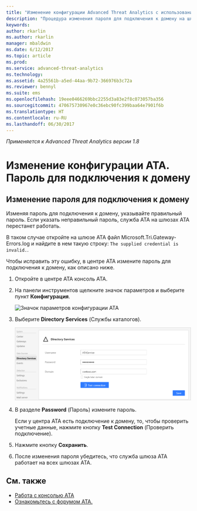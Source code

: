 ```yaml
---
title: "Изменение конфигурации Advanced Threat Analytics с использованием пароля для подключения к домену | Документация Майкрософт"
description: "Процедура изменения пароля для подключения к домену на шлюзе ATA."
keywords: 
author: rkarlin
ms.author: rkarlin
manager: mbaldwin
ms.date: 6/12/2017
ms.topic: article
ms.prod: 
ms.service: advanced-threat-analytics
ms.technology: 
ms.assetid: 4a25561b-a5ed-44aa-9b72-366976b3c72a
ms.reviewer: bennyl
ms.suite: ems
ms.openlocfilehash: 19eee0466269bbc2255d3a83e2f8c073057ba356
ms.sourcegitcommit: 470675730967e0c36ebc90fc399baa64e7901f6b
ms.translationtype: HT
ms.contentlocale: ru-RU
ms.lasthandoff: 06/30/2017
---
```

*Применяется к Advanced Threat Analytics версии 1.8*



# <a name="change-ata-configuration---domain-connectivity-password"></a>Изменение конфигурации ATA. Пароль для подключения к домену



## <a name="change-the-domain-connectivity-password"></a>Изменение пароля для подключения к домену
Изменяя пароль для подключения к домену, указывайте правильный пароль. Если указать неправильный пароль, служба ATA на шлюзах ATA перестанет работать.

В таком случае откройте на шлюзе ATA файл Microsoft.Tri.Gateway-Errors.log и найдите в нем такую строку: `The supplied credential is invalid.`.

Чтобы исправить эту ошибку, в центре ATA измените пароль для подключения к домену, как описано ниже.

1.  Откройте в центре ATA консоль ATA.

2.  На панели инструментов щелкните значок параметров и выберите пункт **Конфигурация**.

    ![Значок параметров конфигурации ATA](media/ATA-config-icon.png)

3.  Выберите **Directory Services** (Службы каталогов).

    ![Изменение пароля для шлюзов ATA (рисунок)](media/ATA-GW-change-DC-password.png)

4.  В разделе **Password** (Пароль) измените пароль.

    Если у центра ATA есть подключение к домену, то, чтобы проверить учетные данные, нажмите кнопку **Test Connection** (Проверить подключение).

5.  Нажмите кнопку **Сохранить**.

6.  После изменения пароля убедитесь, что служба шлюза ATA работает на всех шлюзах ATA.



## <a name="see-also"></a>См. также
- [Работа с консолью ATA](working-with-ata-console.md)
- [Ознакомьтесь с форумом ATA.](https://social.technet.microsoft.com/Forums/security/home?forum=mata)
